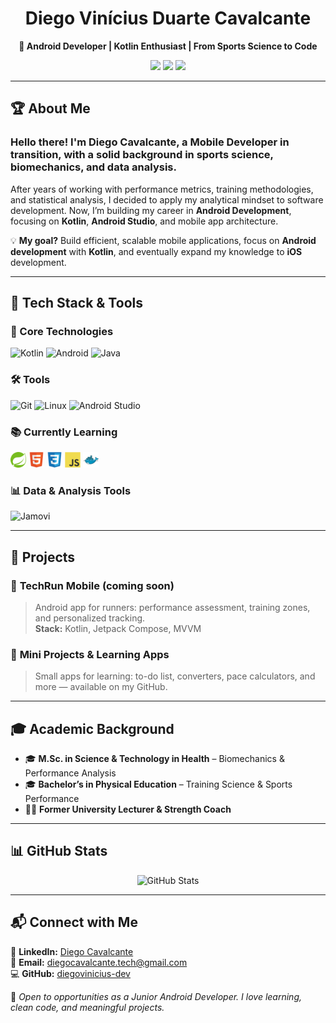 <h1 align="center">Diego Vinícius Duarte Cavalcante</h1>

<p align="center">
  <strong>📱 Android Developer | Kotlin Enthusiast | From Sports Science to Code</strong>
</p>

<p align="center">
  <a href="https://github.com/diegovinicius-dev"><img src="https://img.shields.io/github/followers/diegovinicius-dev?label=GitHub&style=social"></a>
  <a href="https://www.linkedin.com/in/diego-cavalcante-tech/"><img src="https://img.shields.io/badge/LinkedIn-diego--cavalcante--tech-blue?style=flat&logo=linkedin"></a>
  <a href="mailto:diegocavalcante.tech@gmail.com"><img src="https://img.shields.io/badge/Email-diegocavalcante.tech%40gmail.com-red?style=flat&logo=gmail"></a>
</p>

---

## 🏆 About Me 

### Hello there! I'm Diego Cavalcante, a Mobile Developer in transition, with a solid background in sports science, biomechanics, and data analysis.

After years of working with performance metrics, training methodologies, and statistical analysis, I decided to apply my analytical mindset to software development. Now, I’m building my career in **Android Development**, focusing on **Kotlin**, **Android Studio**, and mobile app architecture.

💡 **My goal?** Build efficient, scalable mobile applications, focus on **Android development** with **Kotlin**, and eventually expand my knowledge to **iOS** development.

---

## 🔧 Tech Stack & Tools 

### 🧩 Core Technologies

<p align="left">
  <img src="https://cdn.jsdelivr.net/gh/devicons/devicon/icons/kotlin/kotlin-original.svg" width="35" height="35" alt="Kotlin"/>
  <img src="https://cdn.jsdelivr.net/gh/devicons/devicon/icons/android/android-original.svg" width="35" height="35" alt="Android"/>
  <img src="https://cdn.jsdelivr.net/gh/devicons/devicon/icons/java/java-original.svg" width="35" height="35" alt="Java"/>
</p>

### 🛠 Tools

<p align="left">
  <img src="https://cdn.jsdelivr.net/gh/devicons/devicon/icons/git/git-original.svg" width="35" height="35" alt="Git"/>
  <img src="https://cdn.jsdelivr.net/gh/devicons/devicon/icons/linux/linux-original.svg" width="35" height="35" alt="Linux"/>
  <img src="https://cdn.jsdelivr.net/gh/devicons/devicon/icons/androidstudio/androidstudio-original.svg" width="35" height="35" alt="Android Studio"/>
</p>

### **📚 Currently Learning**

<p align="left">
  <img src="https://raw.githubusercontent.com/devicons/devicon/master/icons/spring/spring-original.svg" alt="Spring Boot" width="25" height="25"/>
  <img src="https://raw.githubusercontent.com/devicons/devicon/master/icons/html5/html5-original.svg" alt="HTML5" width="25" height="25"/>
  <img src="https://raw.githubusercontent.com/devicons/devicon/master/icons/css3/css3-original.svg" alt="CSS3" width="25" height="25"/>
  <img src="https://raw.githubusercontent.com/devicons/devicon/master/icons/javascript/javascript-original.svg" alt="JavaScript" width="25" height="25"/>
  <img src="https://raw.githubusercontent.com/devicons/devicon/master/icons/docker/docker-original.svg" alt="Docker" width="25" height="25"/>
</p>

### **📊 Data & Analysis Tools**

<p align="left">
  <img src="https://img.shields.io/badge/Jamovi-004C8F?style=for-the-badge&logo=jamovi&logoColor=white" alt="Jamovi" width="25" height="25"/>
</p>

---

## 🚀 Projects

### 📱 **TechRun Mobile (coming soon)**
> Android app for runners: performance assessment, training zones, and personalized tracking.  
> **Stack:** Kotlin, Jetpack Compose, MVVM

### 🔧 **Mini Projects & Learning Apps**
> Small apps for learning: to-do list, converters, pace calculators, and more — available on my GitHub. 

---

## 🎓 Academic Background

- 🎓 **M.Sc. in Science & Technology in Health** – Biomechanics & Performance Analysis  
- 🎓 **Bachelor’s in Physical Education** – Training Science & Sports Performance  
- 👨‍🏫 **Former University Lecturer & Strength Coach**

---

## 📊 GitHub Stats 

<p align="center">
  <img src="https://github-readme-stats.vercel.app/api?username=diegovinicius-dev&show_icons=true&theme=synthwave" alt="GitHub Stats" height="150px">
</p>

---

## 📬 Connect with Me 

💼 **LinkedIn:** [Diego Cavalcante](https://www.linkedin.com/in/diego-cavalcante-tech/)  
📧 **Email:** [diegocavalcante.tech@gmail.com](mailto:diegocavalcante.tech@gmail.com)  
💻 **GitHub:** [diegovinicius-dev](https://github.com/diegovinicius-dev)  

🚀 *Open to opportunities as a Junior Android Developer. I love learning, clean code, and meaningful projects.*



<!---
diegovinicius-dev/diegovinicius-dev is a ✨ special ✨ repository because its `README.md` (this file) appears on your GitHub profile.
You can click the Preview link to take a look at your changes.
--->
